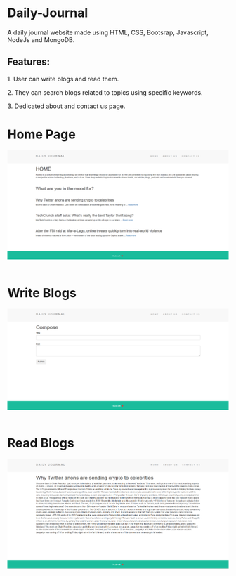 # Daily-Journal

A daily journal website made using HTML, CSS, Bootsrap, Javascript, NodeJs and MongoDB.
<br>
<h2>Features:</h2>
<p>1. User can write blogs and read them.</p>
<p>2. They can search blogs related to topics using specific keywords.</p>
<p>3. Dedicated about and contact us page.</p>

<h1>Home Page</h1>
<img src="https://github.com/Khushi260/Daily-Journal/blob/main/home.png">
<br>
<br>
<h1>Write Blogs</h1>
<img src="https://github.com/Khushi260/Daily-Journal/blob/main/compose.png">
<br>
<br>
<h1>Read Blogs</h1>
<img src="https://github.com/Khushi260/Daily-Journal/blob/main/post.png">

